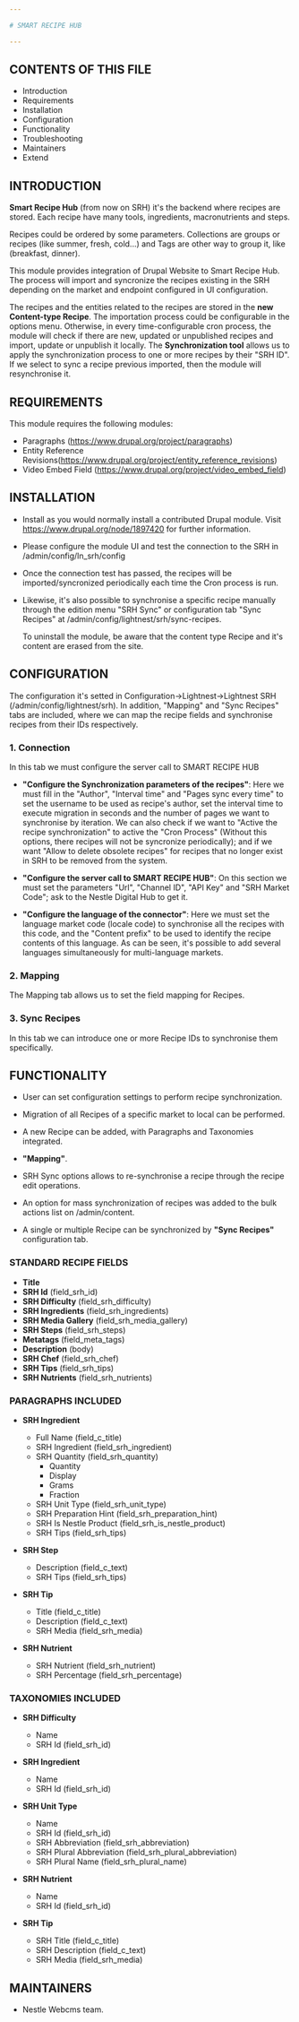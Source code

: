 ```yaml
---

# SMART RECIPE HUB

---
```


CONTENTS OF THIS FILE
---------------------

* Introduction
* Requirements
* Installation
* Configuration
* Functionality
* Troubleshooting
* Maintainers
* Extend


INTRODUCTION
------------

**Smart Recipe Hub** (from now on SRH) it's the backend where recipes are stored. Each recipe have many tools, ingredients, macronutrients and steps.

Recipes could be ordered by some parameters. Collections are groups or recipes (like summer, fresh, cold...) and Tags are other way to group it, like (breakfast, dinner).

This module provides integration of Drupal Website to Smart Recipe Hub.
The process will import and syncronize the recipes existing in the SRH depending on the market and endpoint configured in UI configuration.

The recipes and the entities related to the recipes are stored in the **new Content-type Recipe**.
The importation process could be configurable in the options menu. Otherwise, in every time-configurable cron process, the module will check if there are new, updated or unpublished recipes and import, update or unpublish it locally.
The **Synchronization tool** allows us to apply the synchronization process to one or more recipes by their "SRH ID". If we select to sync a recipe previous imported, then the module will resynchronise it.


REQUIREMENTS
------------

This module requires the following modules:

* Paragraphs (https://www.drupal.org/project/paragraphs)
* Entity Reference Revisions(https://www.drupal.org/project/entity_reference_revisions)
* Video Embed Field (https://www.drupal.org/project/video_embed_field)


INSTALLATION
------------

* Install as you would normally install a contributed Drupal module. Visit
  https://www.drupal.org/node/1897420 for further information.
* Please configure the module UI and test the connection to the SRH in /admin/config/ln_srh/config
* Once the connection test has passed, the recipes will be imported/syncronized periodically each time the Cron process is run.
* Likewise, it's also possible to synchronise a specific recipe manually through the edition menu "SRH Sync" or configuration tab "Sync Recipes" at /admin/config/lightnest/srh/sync-recipes.


  To uninstall the module, be aware that the content type Recipe and it's content are erased from the site.


CONFIGURATION
-------------

The configuration it's setted in Configuration->Lightnest->Lightnest SRH (/admin/config/lightnest/srh).
In addition, "Mapping" and "Sync Recipes" tabs are included, where we can map the recipe fields and synchronise recipes from their IDs respectively.

### 1. Connection

In this tab we must configure the server call to SMART RECIPE HUB

* **"Configure the Synchronization parameters of the recipes"**: Here we must fill in the "Author", "Interval time" and "Pages sync every time" to set the username to be used as recipe's author, set the interval time to execute migration in seconds and the number of pages we want to synchronise by iteration.
  We can also check if we want to "Active the recipe synchronization" to active the "Cron Process" (Without this options, there recipes will not be syncronize periodically); and if we want "Allow to delete obsolete recipes" for recipes that no longer exist in SRH to be removed from the system.


* **"Configure the server call to SMART RECIPE HUB"**: On this section we must set the parameters "Url", "Channel ID", "API Key" and "SRH Market Code"; ask to the Nestle Digital Hub to get it.


* **"Configure the language of the connector"**: Here we must set the language market code (locale code) to synchronise all the recipes with this code, and the "Content prefix" to be used to identify the recipe contents of this language.
  As can be seen, it's possible to add several languages simultaneously for multi-language markets.

### 2. Mapping

The Mapping tab allows us to set the field mapping for Recipes.

### 3. Sync Recipes

In this tab we can introduce one or more Recipe IDs to synchronise them specifically.


FUNCTIONALITY
-------------

* User can set configuration settings to perform recipe synchronization.

* Migration of all Recipes of a specific market to local can be performed.

* A new Recipe can be added, with Paragraphs and Taxonomies integrated.

* **"Mapping"**.

* SRH Sync options allows to re-synchronise a recipe through the recipe edit operations.

* An option for mass synchronization of recipes was added to the bulk actions list on /admin/content.

* A single or multiple Recipe can be synchronized by **"Sync Recipes"** configuration tab.


### STANDARD RECIPE FIELDS

- **Title**
- **SRH Id** (field_srh_id)
- **SRH Difficulty** (field_srh_difficulty)
- **SRH Ingredients** (field_srh_ingredients)
- **SRH Media Gallery** (field_srh_media_gallery)
- **SRH Steps** (field_srh_steps)
- **Metatags** (field_meta_tags)
- **Description** (body)
- **SRH Chef** (field_srh_chef)
- **SRH Tips** (field_srh_tips)
- **SRH Nutrients** (field_srh_nutrients)


### PARAGRAPHS INCLUDED

- **SRH Ingredient**
  - Full Name (field_c_title)
  - SRH Ingredient (field_srh_ingredient)
  - SRH Quantity (field_srh_quantity)
    - Quantity
    - Display
    - Grams
    - Fraction
  - SRH Unit Type (field_srh_unit_type)
  - SRH Preparation Hint (field_srh_preparation_hint)
  - SRH Is Nestle Product (field_srh_is_nestle_product)
  - SRH Tips (field_srh_tips)


- **SRH Step**
  - Description (field_c_text)
  - SRH Tips (field_srh_tips)


- **SRH Tip**
  - Title (field_c_title)
  - Description (field_c_text)
  - SRH Media (field_srh_media)


- **SRH Nutrient**
  - SRH Nutrient (field_srh_nutrient)
  - SRH Percentage (field_srh_percentage)


### TAXONOMIES INCLUDED

- **SRH Difficulty**
  - Name
  - SRH Id (field_srh_id)


- **SRH Ingredient**
  - Name
  - SRH Id (field_srh_id)


- **SRH Unit Type**
  - Name
  - SRH Id (field_srh_id)
  - SRH Abbreviation (field_srh_abbreviation)
  - SRH Plural Abbreviation (field_srh_plural_abbreviation)
  - SRH Plural Name (field_srh_plural_name)


- **SRH Nutrient**
  - Name
  - SRH Id (field_srh_id)

- **SRH Tip**
  - SRH Title (field_c_title)
  - SRH Description (field_c_text)
  - SRH Media (field_srh_media)


MAINTAINERS
-----------

* Nestle Webcms team.
